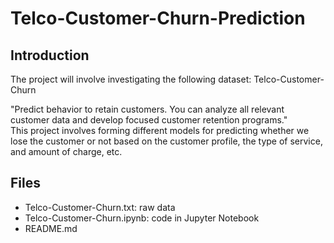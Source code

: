 # Telco-Customer-Churn-Prediction

## Introduction
The project will involve investigating the following dataset:
Telco-Customer-Churn

"Predict behavior to retain customers. You can analyze all relevant customer data and develop focused customer retention programs." \
This project involves forming different models for predicting whether we lose the customer or not based on the customer profile, the type of service, and amount of charge, etc.
  
## Files
- Telco-Customer-Churn.txt: raw data
- Telco-Customer-Churn.ipynb: code in Jupyter Notebook
- README.md
